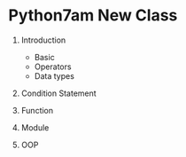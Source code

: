 # Python7am New Class

1. Introduction
    - Basic
    - Operators
    - Data types
    
2. Condition Statement

3. Function

4. Module

5. OOP


